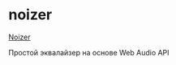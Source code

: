noizer
======
[Noizer](http://mrfranke.github.com/noizer)

Простой эквалайзер на основе Web Audio API
